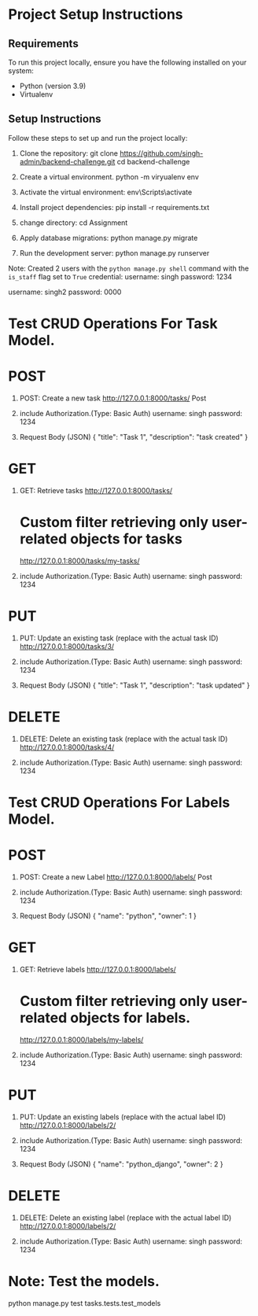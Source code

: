 # Project Setup Instructions

## Requirements
To run this project locally, ensure you have the following installed on your system:
- Python (version 3.9)
- Virtualenv 

## Setup Instructions
Follow these steps to set up and run the project locally:

1. Clone the repository:
   git clone <https://github.com/singh-admin/backend-challenge.git>
   cd backend-challenge

2. Create a virtual environment.
   python -m viryualenv env

3. Activate the virtual environment:
   env\Scripts\activate

4. Install project dependencies:
   pip install -r requirements.txt

5. change directory:
   cd Assignment

6. Apply database migrations:
   python manage.py migrate

7. Run the development server:
   python manage.py runserver

  
Note: Created 2 users with the `python manage.py shell` command with the `is_staff` flag set to `True` 
credential: 
username: singh
password: 1234

username: singh2
password: 0000

# Test CRUD Operations For Task Model.

# POST
1. POST: Create a new task
   http://127.0.0.1:8000/tasks/  Post

2. include Authorization.(Type: Basic Auth)
   username: singh
   password: 1234

3. Request Body (JSON)
   {
    "title": "Task 1",
    "description": "task created"
   }

# GET
1. GET: Retrieve tasks
   http://127.0.0.1:8000/tasks/

   # Custom filter retrieving only user-related objects for tasks
   http://127.0.0.1:8000/tasks/my-tasks/

2. include Authorization.(Type: Basic Auth)
   username: singh
   password: 1234

# PUT
1. PUT: Update an existing task (replace <task-id> with the actual task ID)
   http://127.0.0.1:8000/tasks/3/

2. include Authorization.(Type: Basic Auth)
   username: singh
   password: 1234

3. Request Body (JSON)
   {
    "title": "Task 1",
    "description": "task updated"
   }

# DELETE
1. DELETE: Delete an existing task (replace <task-id> with the actual task ID)
   http://127.0.0.1:8000/tasks/4/

2. include Authorization.(Type: Basic Auth)
   username: singh
   password: 1234



# Test CRUD Operations For Labels Model.

# POST
1. POST: Create a new Label
   http://127.0.0.1:8000/labels/  Post

2. include Authorization.(Type: Basic Auth)
   username: singh
   password: 1234

3. Request Body (JSON)
   {
    "name": "python",
    "owner": 1
   }

# GET
1. GET: Retrieve labels
   http://127.0.0.1:8000/labels/

   # Custom filter retrieving only user-related objects for labels.
   http://127.0.0.1:8000/labels/my-labels/

2. include Authorization.(Type: Basic Auth)
   username: singh
   password: 1234

# PUT
1. PUT: Update an existing labels (replace <label-id> with the actual label ID)
   http://127.0.0.1:8000/labels/2/

2. include Authorization.(Type: Basic Auth)
   username: singh
   password: 1234

3. Request Body (JSON)
   {
    "name": "python_django",
    "owner": 2
   }

# DELETE
1. DELETE: Delete an existing label (replace <label-id> with the actual label ID)
   http://127.0.0.1:8000/labels/2/

2. include Authorization.(Type: Basic Auth)
   username: singh
   password: 1234



# Note: Test the models.
  python manage.py test tasks.tests.test_models

